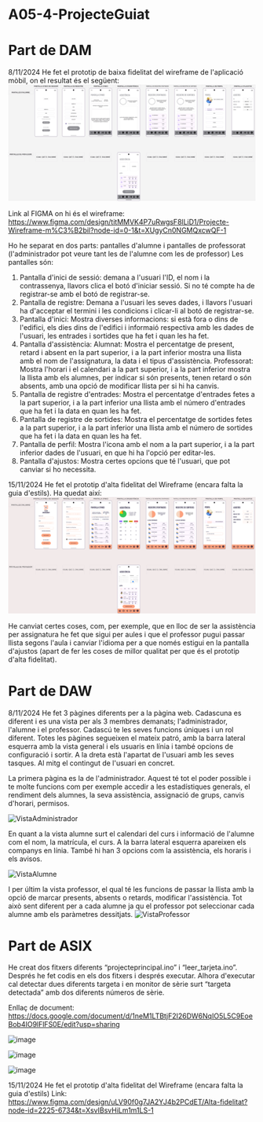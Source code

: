 # A05-4-ProjecteGuiat

Part de DAM
=================
8/11/2024
He fet el prototip de baixa fidelitat del wireframe de l'aplicació mòbil, on el resultat és el següent:
![alt text](WireframeBaixaFidelitat.png)

Link al FIGMA on hi és el wireframe: https://www.figma.com/design/titMMVK4P7uRwgsF8lLiD1/Projecte-Wireframe-m%C3%B2bil?node-id=0-1&t=XUgyCn0NGMQxcwQF-1

Ho he separat en dos parts: pantalles d'alumne i pantalles de professorat (l'administrador pot veure tant les de l'alumne com les de professor)
Les pantalles són:
1) Pantalla d'inici de sessió: demana a l'usuari l'ID, el nom i la contrassenya, llavors clica el botó d'iniciar sessió. Si no té compte ha de registrar-se amb el botó de registrar-se.
2) Pantalla de registre: Demana a l'usuari les seves dades, i llavors l'usuari ha d'acceptar el termini i les condicions i clicar-li al botó de registrar-se.
3) Pantalla d'inici: Mostra diverses informacions: si està fora o dins de l'edifici, els dies dins de l'edifici i informaió respectiva amb les dades de l'usuari, les entrades i sortides que ha fet i quan les ha fet.
4) Pantalla d'assistència:
    Alumnat: Mostra el percentatge de present, retard i absent en la part superior, i a la part inferior mostra una llista amb el nom de l'assignatura, la data  i el tipus d'assistència.
    Professorat: Mostra l'horari i el calendari a la part superior, i a la part inferior mostra la llista amb els alumnes, per indicar si són presents, tenen retard o són absents, amb una opció de modificar llista per si hi ha canvis.
5) Pantalla de registre d'entrades: Mostra el percentatge d'entrades fetes a la part superior, i a la part inferior una llista amb el número d'entrades que ha fet i la data en quan les ha fet.
6) Pantalla de registre de sortides: Mostra el percentatge de sortides fetes a la part superior, i a la part inferior una llista amb el número de sortides que ha fet i la data en quan les ha fet.
7) Pantalla de perfil: Mostra l'icona amb el nom a la part superior, i a la part inferior dades de l'usuari, en que hi ha l'opció per editar-les.
8) Pantalla d'ajustos: Mostra certes opcions que té l'usuari, que pot canviar si ho necessita.

15/11/2024
He fet el prototip d'alta fidelitat del Wireframe (encara falta la guia d'estils). Ha quedat així:
![alt text](WireframeAltaFidelitat.png)

He canviat certes coses, com, per exemple, que en lloc de ser la assistència per assignatura he fet que sigui per aules i que el professor pugui passar llista segons l'aula i canviar l'idioma per a que només estigui en la pantalla d'ajustos (apart de fer les coses de millor qualitat per que és el prototip d'alta fidelitat).

Part de DAW
======================
8/11/2024
He fet 3 pàgines diferents per a la pàgina web. Cadascuna es diferent i es una vista per als 3 membres demanats; l'administrador, l'alumne i el professor. Cadascú te les seves funcions úniques i un rol diferent.
Totes les pàgines segueixen el mateix patró, amb la barra lateral esquerra amb la vista general i els usuaris en línia i també opcions de configuració i sortir. A la dreta està l'apartat de l'usuari amb les seves tasques. Al mitg el contingut de l'usuari en concret.

La primera pàgina es la de l'administrador. Aquest té tot el poder possible i te molte funcions com per exemple accedir a les estadístiques generals, el rendiment dels alumnes, la seva assistència, assignació de grups, canvis d'horari, permisos.

![VistaAdministrador](https://github.com/user-attachments/assets/9e199f44-d399-438e-bfd6-3c592df75b4b)

En quant a la vista alumne surt el calendari del curs i informació de l'alumne com el nom, la matrícula, el curs. A la barra lateral esquerra apareixen els companys en línia. També hi han 3 opcions com la assistència, els horaris i els avisos.

![VistaAlumne](https://github.com/user-attachments/assets/739867e3-349d-409c-b86c-ad2b1287f1ff)

I per últim la vista professor, el qual té les funcions de passar la llista amb la opció de marcar presents, absents o retards, modificar l'assistència. Tot això sent diferent per a cada alumne ja qu el professor pot seleccionar cada alumne amb els paràmetres dessitjats.
![VistaProfessor](https://github.com/user-attachments/assets/e93dda18-3872-4a77-8bed-374666b3d267)


Part de ASIX
======================
He creat dos fitxers diferents “projecteprincipal.ino” i “leer_tarjeta.ino”. Després he fet codis en els dos fitxers i després executar. Alhora d'executar cal detectar dues diferents targeta i en monitor de sèrie surt “targeta detectada” amb dos diferents números de sèrie. 

Enllaç de document: https://docs.google.com/document/d/1neM1LTBtjF2I26DW6NqIO5L5C9EoeBob4IO9lFlFS0E/edit?usp=sharing

![image](https://github.com/user-attachments/assets/cb10558d-a29b-46c1-bc7a-ed8696830066)

![image](https://github.com/user-attachments/assets/f8b05d17-4bb1-400f-923d-562222f479b7)

![image](https://github.com/user-attachments/assets/ad1e21a1-96d0-4418-aca5-9520791eb17f)

15/11/2024 He fet el prototip d'alta fidelitat del Wireframe (encara falta la guia d'estils)
Link: https://www.figma.com/design/uLV90f0g7JA2YJ4b2PCdET/Alta-fidelitat?node-id=2225-6734&t=XsvIBsvHiLm1m1LS-1
